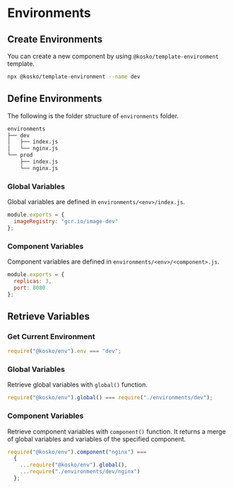 # Environments

## Create Environments

You can create a new component by using `@kosko/template-environment` template.

```sh
npx @kosko/template-environment --name dev
```

## Define Environments

The following is the folder structure of `environments` folder.

```sh
environments
├── dev
│   ├── index.js
│   └── nginx.js
└── prod
    ├── index.js
    └── nginx.js
```

### Global Variables

Global variables are defined in `environments/<env>/index.js`.

```js
module.exports = {
  imageRegistry: "gcr.io/image-dev"
};
```

### Component Variables

Component variables are defined in `environments/<env>/<component>.js`.

```js
module.exports = {
  replicas: 3,
  port: 8080
};
```

## Retrieve Variables

### Get Current Environment

```js
require("@kosko/env").env === "dev";
```

### Global Variables

Retrieve global variables with `global()` function.

```js
require("@kosko/env").global() === require("./environments/dev");
```

### Component Variables

Retrieve component variables with `component()` function. It returns a merge of global variables and variables of the specified component.

```js
require("@kosko/env").component("nginx") ===
  {
    ...require("@kosko/env").global(),
    ...require("./environments/dev/nginx")
  };
```
